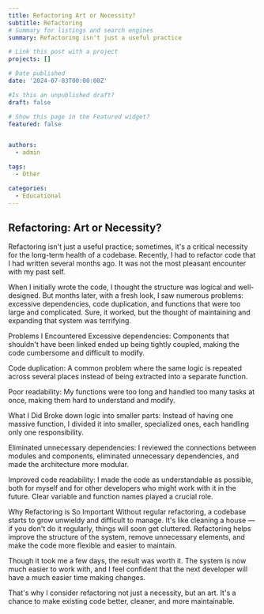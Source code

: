 ```yaml
---
title: Refactoring Art or Necessity?
subtitle: Refactoring
# Summary for listings and search engines
summary: Refactoring isn't just a useful practice

# Link this post with a project
projects: []

# Date published
date: '2024-07-03T00:00:00Z'

#Is this an unpublished draft?
draft: false

# Show this page in the Featured widget?
featured: false


authors:
  - admin

tags:
  - Other

categories:
  - Educational
---
```


## Refactoring: Art or Necessity?
Refactoring isn't just a useful practice; sometimes, it's a critical necessity for the long-term health of a codebase. Recently, I had to refactor code that I had written several months ago. It was not the most pleasant encounter with my past self.

When I initially wrote the code, I thought the structure was logical and well-designed. But months later, with a fresh look, I saw numerous problems: excessive dependencies, code duplication, and functions that were too large and complicated. Sure, it worked, but the thought of maintaining and expanding that system was terrifying.

Problems I Encountered
Excessive dependencies: Components that shouldn't have been linked ended up being tightly coupled, making the code cumbersome and difficult to modify.

Code duplication: A common problem where the same logic is repeated across several places instead of being extracted into a separate function.

Poor readability: My functions were too long and handled too many tasks at once, making them hard to understand and modify.

What I Did
Broke down logic into smaller parts: Instead of having one massive function, I divided it into smaller, specialized ones, each handling only one responsibility.

Eliminated unnecessary dependencies: I reviewed the connections between modules and components, eliminated unnecessary dependencies, and made the architecture more modular.

Improved code readability: I made the code as understandable as possible, both for myself and for other developers who might work with it in the future. Clear variable and function names played a crucial role.

Why Refactoring is So Important
Without regular refactoring, a codebase starts to grow unwieldy and difficult to manage. It's like cleaning a house — if you don't do it regularly, things will soon get cluttered. Refactoring helps improve the structure of the system, remove unnecessary elements, and make the code more flexible and easier to maintain.

Though it took me a few days, the result was worth it. The system is now much easier to work with, and I feel confident that the next developer will have a much easier time making changes.

That's why I consider refactoring not just a necessity, but an art. It's a chance to make existing code better, cleaner, and more maintainable.
